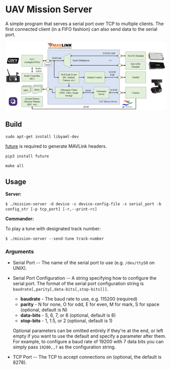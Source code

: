 # UAV Mission Server

A simple program that serves a serial port over TCP to multiple clients. The first connected
client (in a FIFO fashion) can also send data to the serial port.

![architecture diagram](docs/arch.png?raw=true)

## Build

```
sudo apt-get install libyaml-dev
```

[future](https://pypi.org/project/future/) is required to generate MAVLink headers.
```shell
pip3 install future
```

```shell
make all
```

## Usage

**Server:**

```shell
$ ./mission-server -d device -c device-config-file -s serial_port -b config_str [-p tcp_port] [-r,--print-rc]
```

**Commander:**

To play a tune with designated track number:

```
$ ./mission-server --send-tune track-number
```

### Arguments

* Serial Port -- The name of the serial port to use (e.g. `/dev/ttyS0` on UNIX).

* Serial Port Configuration -- A string specifying how to configure the serial port. The format of
    the serial port configuration string is `baudrate[,parity[,data-bits[,stop-bits]]]`.

    * **baudrate** - The baud rate to use, e.g. 115200 (required)
    * **parity** - N for none, O for odd, E for even, M for mark, S for space (optional, default is N)
    * **data-bits** - 5, 6, 7, or 8 (optional, default is 8)
    * **stop-bits** - 1, 1.5, or 2 (optional, default is 1)

    Optional parameters can be omitted entirely if they're at the end, or left empty if you want to use
    the default and specify a parameter after them. For example, to configure a baud rate of 19200 with 7
    data bits you can simply pass `19200,,7` as the configuration string.

* TCP Port -- The TCP to accept connections on (optional, the default is 8278).
